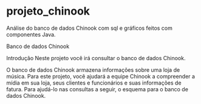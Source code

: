 # projeto_chinook
Análise do banco de dados Chinook com sql e gráficos feitos com componentes Java.

Banco de dados Chinook

Introdução
Neste projeto você irá consultar o banco de dados Chinook. 

O banco de dados Chinook armazena informações sobre uma loja de música. 
Para este projeto, você ajudará a equipe Chinook a compreender a mídia em sua loja, seus clientes e funcionários e suas informações de fatura. 
Para ajudá-lo nas consultas a seguir, o esquema para o banco de dados Chinook. 




